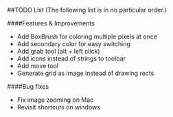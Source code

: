 ##TODO List
(The following list is in no particular order.)

####Features & Improvements
- Add BoxBrush for coloring multiple pixels at once
- Add secondary color for easy switching
- Add grab tool (alt + left click)
- Add icons instead of strings to toolbar
- Add move tool
- Generate grid as image instead of drawing rects

####Bug fixes
- Fix image zooming on Mac
- Revisit shortcuts on windows